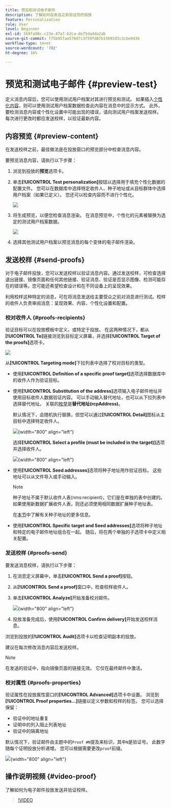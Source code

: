 ```yaml
---
title: 预览和测试电子邮件
description: 了解如何在发送之前验证您的投放
feature: Personalization
role: User
level: Beginner
exl-id: 5b9fa90c-c23e-47a7-b2ca-de75da4da2ab
source-git-commit: f75b95faa570d7c3f59fd8fb15692d3c3cbe0d36
workflow-type: tm+mt
source-wordcount: '702'
ht-degree: 16%

---
```


# 预览和测试电子邮件 {#preview-test}

定义消息内容后，您可以使用测试用户档案对其进行预览和测试。 如果插入[个性化内容](personalize.md)，则可以使用测试用户档案数据检查此内容在消息中的显示方式。 此外，要检测消息内容或个性化设置中可能出现的错误，请向测试用户档案发送校样。 每次进行更改时都应发送校样，以验证最新内容。

## 内容预览 {#preview-content}

在发送校样之前，最佳做法是在投放窗口的预览部分中检查消息内容。

要预览消息内容，请执行以下步骤：

1. 浏览到投放的&#x200B;**预览**&#x200B;选项卡。
1. 单击&#x200B;**[!UICONTROL Test personalization]**&#x200B;按钮以选择用于填充个性化数据的配置文件。 您可以在数据库中选择特定收件人、种子地址或从目标群体中选择用户档案（如果已定义）。 您还可以检查内容而不进行个性化。

   ![](assets/test-personalization.png)

1. 将生成预览，以便您检查消息渲染。 在消息预览中，个性化的元素被替换为选定的测试用户档案数据。

   ![](assets/test-personalization-with-a-recipient.png)

1. 选择其他测试用户档案以预览消息的每个变体的电子邮件渲染。

## 发送校样 {#send-proofs}

对于电子邮件投放，您可以发送校样以验证消息内容。通过发送校样，可检查选择退出链接、镜像页面和任何其他链接、验证消息、验证是否显示图像、检测可能存在的错误等。您可能还希望检查设计和在不同设备上的呈现效果。

利用校样这种特定的消息，可在将消息发送给主要受众之前对消息进行测试。校样的收件人负责审阅消息：呈现效果、内容、个性化设置和配置。

### 校对收件人 {#proofs-recipients}

验证目标可以在投放模板中定义，或特定于投放。 在这两种情况下，都从&#x200B;**[!UICONTROL To]**&#x200B;链接浏览到目标定义屏幕，并选择&#x200B;**[!UICONTROL Target of the proofs]**&#x200B;选项卡。

![](assets/target-of-proofs.png)

从&#x200B;**[!UICONTROL Targeting mode]**&#x200B;下拉列表中选择了校对目标的类型。

* 使用&#x200B;**[!UICONTROL Definition of a specific proof target]**&#x200B;选项选择数据库中的收件人作为验证目标。
* 使用&#x200B;**[!UICONTROL Substitution of the address]**&#x200B;选项输入电子邮件地址并使用目标收件人数据验证内容。 可以手动输入替代地址，也可以从下拉列表中选择替代地址。 关联的[枚举](../config/enumerations.md)是&#x200B;**替代地址(rcpAddress)**。

  默认情况下，会随机执行替换，但您可以通过&#x200B;**[!UICONTROL Detail]**&#x200B;图标从主目标中选择特定收件人。

  ![](assets/target-of-proofs-substitution-details.png){width="800" align="left"}

  选择&#x200B;**[!UICONTROL Select a profile (must be included in the target)]**&#x200B;选项并选择收件人。

  ![](assets/target-of-proofs-substitution.png){width="800" align="left"}


* 使用&#x200B;**[!UICONTROL Seed addresses]**&#x200B;选项将种子地址用作验证目标。 这些地址可以从文件导入或手动输入。

  >[!NOTE]
  >
  >种子地址不属于默认收件人表(nms:recipient)，它们是在单独的表中创建的。 如果使用新数据扩展收件人表，则还必须使用相同数据扩展种子地址表。

  在[本节](../audiences/test-profiles.md)中了解有关种子地址的更多信息。

* 使用&#x200B;**[!UICONTROL Specific target and Seed addresses]**&#x200B;选项将种子地址和特定的电子邮件地址组合在一起。 随后，将在两个单独的子选项卡中定义相关配置。

### 发送校样 {#proofs-send}

要发送消息校样，请执行以下步骤：

1. 在消息定义屏幕中，单击&#x200B;**[!UICONTROL Send a proof]**&#x200B;按钮。
1. 从&#x200B;**[!UICONTROL Send a proof]**&#x200B;窗口中，检查校样收件人。
1. 单击&#x200B;**[!UICONTROL Analyze]**&#x200B;开始准备校对邮件。

   ![](assets/send-proof-analyze.png){width="800" align="left"}

1. 投放准备完成后，使用&#x200B;**[!UICONTROL Confirm delivery]**&#x200B;开始发送校样消息。

浏览到投放的&#x200B;**[!UICONTROL Audit]**&#x200B;选项卡以检查证明副本的投放。

建议在每次修改消息内容后发送校样。

>[!NOTE]
>
>在发送的验证中，指向镜像页面的链接无效。 它仅在最终邮件中激活。

### 校对属性 {#proofs-properties}

验证属性在投放属性窗口的&#x200B;**[!UICONTROL Advanced]**&#x200B;选项卡中设置。 浏览到&#x200B;**[!UICONTROL Proof properties...]**&#x200B;链接以定义参数和校样的标签。 您可以选择保留：

* 验证中的地址重复
* 证明中的列入阻止列表地址
* 验证中的隔离地址

默认情况下，验证邮件由主题中的`Proof #N`提及来标识，其中`N`是验证号。 此数字随每个证明投放分析递增。 您可以根据需要更改`proof`前缀。

![](assets/proof-parameters.png){width="800" align="left"}


## 操作说明视频 {#video-proof}

了解如何为电子邮件投放发送并验证校样。

>[!VIDEO](https://video.tv.adobe.com/v/333404)

